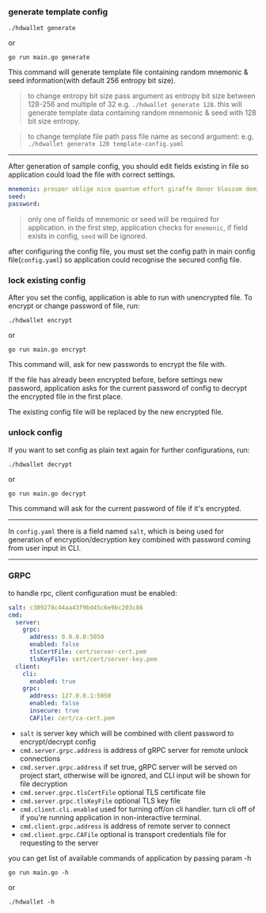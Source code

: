 ### generate template config
```shell script
./hdwallet generate
```
or
```shell script
go run main.go generate
```

This command will generate template file containing random mnemonic & seed information(with default 256 entropy bit size).

> to change entropy bit size pass argument as entropy bit size between 128-256 and multiple of 32
> e.g. `./hdwallet generate 128`. this will generate template data containing random mnemonic & seed with 128 bit size entropy.

> to change template file path pass file name as second argument:
> e.g. `./hdwallet generate 128 template-config.yaml`
---

After generation of sample config, you should edit fields existing in file so 
application could load the file with correct settings.

```yaml
mnemonic: prosper oblige nice quantum effort giraffe donor blossom demise nurse vast forget
seed: 
password:
```
> only one of fields of mnemonic or seed will be required for application. 
> in the first step, application checks for `mnemonic`, if field exists in 
> config, `seed` will be ignored.

after configuring the config file, you must set the config path in main config
file(`config.yaml`) so application could recognise the secured config file.  

### lock existing config
After you set the config, application is able to run with unencrypted file.
To encrypt or change password of file, run:
```shell script
./hdwallet encrypt
```
or
```shell script
go run main.go encrypt
```
This command will, ask for new passwords to encrypt the file with.  
 
If the file has already been encrypted before, before settings new password, 
application asks for the current password of config to decrypt the encrypted file
in the first place.


The existing config file will be replaced by the new encrypted file.

### unlock config
If you want to set config as plain text again for further configurations, run:
```shell script
./hdwallet decrypt
```
or
```shell script
go run main.go decrypt
```
This command will ask for the current password of file if it's encrypted.

---

In `config.yaml` there is a field named `salt`, which is being used for generation of
encryption/decryption key combined with password coming from user input in CLI.

---

### GRPC

to handle rpc, client configuration must be enabled:

```yaml
salt: c309278c44aa43f9bd45c6e9bc203c86
cmd:
  server:
    grpc:
      address: 0.0.0.0:5050
      enabled: false
      tlsCertFile: cert/server-cert.pem
      tlsKeyFile: cert/cert/server-key.pem
  client:
    cli:
      enabled: true
    grpc:
      address: 127.0.0.1:5050
      enabled: false
      insecure: true
      CAFile: cert/ca-cert.pem
```

- `salt` is server key which will be combined with client password to encrypt/decrypt config
- `cmd.server.grpc.address` is address of gRPC server for remote unlock connections
- `cmd.server.grpc.address` if set true, gRPC server will be served on project start, otherwise
                            will be ignored, and CLI input will be shown for file decryption
- `cmd.server.grpc.tlsCertFile` optional TLS certificate file
- `cmd.server.grpc.tlsKeyFile` optional TLS key file
- `cmd.client.cli.enabled` used for turning off/on cli handler. turn cli off of if you're running
                           application in non-interactive terminal.
- `cmd.client.grpc.address` is address of remote server to connect
- `cmd.client.grpc.CAFile` optional is transport credentials file for requesting to the server

you can get list of available commands of application by passing param -h

```shell script
go run main.go -h
```
or
```shell script
./hdwallet -h
```